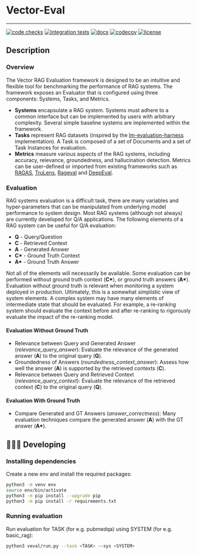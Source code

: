 # Vector-Eval

----------------------------------------------------------------------------------------

[![code checks](https://github.com/VectorInstitute/aieng-template/actions/workflows/code_checks.yml/badge.svg)](https://github.com/VectorInstitute/aieng-template/actions/workflows/code_checks.yml)
[![integration tests](https://github.com/VectorInstitute/aieng-template/actions/workflows/integration_tests.yml/badge.svg)](https://github.com/VectorInstitute/aieng-template/actions/workflows/integration_tests.yml)
[![docs](https://github.com/VectorInstitute/aieng-template/actions/workflows/docs_deploy.yml/badge.svg)](https://github.com/VectorInstitute/aieng-template/actions/workflows/docs_deploy.yml)
[![codecov](https://codecov.io/gh/VectorInstitute/aieng-template/branch/main/graph/badge.svg)](https://codecov.io/gh/VectorInstitute/aieng-template)
[![license](https://img.shields.io/github/license/VectorInstitute/aieng-template.svg)](https://github.com/VectorInstitute/aieng-template/blob/main/LICENSE)

## Description

### Overview

The Vector RAG Evaluation framework is designed to be an intuitive and flexible tool for benchmarking the performance of RAG systems. The framework exposes an Evaluator that is configured using three components: Systems, Tasks, and Metrics.

- **Systems** encapsulate a RAG system. Systems must adhere to a common interface but can be implemented by users with arbitrary complexity. Several simple baseline systems are implemented within the framework.
- **Tasks** represent RAG datasets (inspired by the [lm-evaluation-harness](https://github.com/EleutherAI/lm-evaluation-harness) implementation). A Task is composed of a set of Documents and a set of Task Instances for evaluation.
- **Metrics** measure various aspects of the RAG systems, including accuracy, relevance, groundedness, and hallucination detection. Metrics can be user-defined or imported from existing frameworks such as [RAGAS](https://docs.ragas.io/en/stable/), [TruLens](https://www.trulens.org/), [Rageval](https://github.com/gomate-community/rageval) and [DeepEval](https://docs.confident-ai.com/).

### Evaluation

RAG systems evaluation is a difficult task, there are many variables and hyper-parameters that can be manipulated from underlying model performance to system design. Most RAG systems (although not always) are currently developed for Q/A applications. The following elements of a RAG system can be useful for Q/A evaluation:

- **Q** - Query/Question
- **C** - Retrieved Context
- **A** - Generated Answer
- **C\*** - Ground Truth Context
- **A\*** - Ground Truth Answer

Not all of the elements will necessarily be available. Some evaluation can be performed without ground truth context (**C\***), or ground truth answers (**A\***). Evaluation without ground truth is relevant when monitoring a system deployed in production. Ultimately, this is a somewhat simplistic view of system elements. A complex system may have many elements of intermediate state that should be evaluated. For example, a re-ranking system should evaluate the context before and after re-ranking to rigorously evaluate the impact of the re-ranking model.

#### Evaluation Without Ground Truth

- Relevance between Query and Generated Answer (*relevance_query_answer*): Evaluate the relevance of the generated answer (**A**) to the original query (**Q**).
- Groundedness of Answers (*roundedness_context_answer*): Assess how well the answer (**A**) is supported by the retrieved contexts (**C**).
- Relevance between Query and Retrieved Context (*relevance_query_context*): Evaluate the relevance of the retrieved context (**C**) to the original query (**Q**).

#### Evaluation With Ground Truth

- Compare Generated and GT Answers (*answer_correctness*): Many evaluation techniques compare the generated answer (**A**) with the GT answer (**A\***).


## 🧑🏿‍💻 Developing

### Installing dependencies

Create a new env and install the required packages:
```bash
python3 -m venv env
source env/bin/activate
python3 -m pip install --upgrade pip
python3 -m pip install -r requirements.txt
```

### Running evaluation

Run evaluation for TASK (for e.g. pubmedqa) using SYSTEM (for e.g. basic_rag):
```bash
python3 veval/run.py --task <TASK> --sys <SYSTEM>
```
